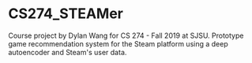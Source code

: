 # CS274_STEAMer
Course project by Dylan Wang for CS 274 - Fall 2019 at SJSU. Prototype game recommendation system for the Steam platform using a deep autoencoder and Steam's user data.
